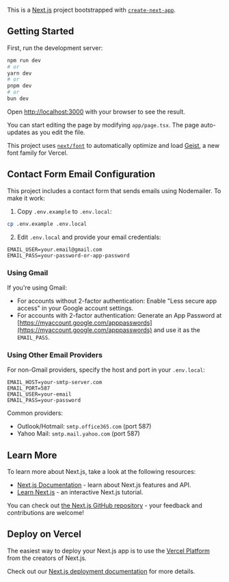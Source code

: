 This is a [Next.js](https://nextjs.org) project bootstrapped with [`create-next-app`](https://nextjs.org/docs/app/api-reference/cli/create-next-app).

## Getting Started

First, run the development server:

```bash
npm run dev
# or
yarn dev
# or
pnpm dev
# or
bun dev
```

Open [http://localhost:3000](http://localhost:3000) with your browser to see the result.

You can start editing the page by modifying `app/page.tsx`. The page auto-updates as you edit the file.

This project uses [`next/font`](https://nextjs.org/docs/app/building-your-application/optimizing/fonts) to automatically optimize and load [Geist](https://vercel.com/font), a new font family for Vercel.

## Contact Form Email Configuration

This project includes a contact form that sends emails using Nodemailer. To make it work:

1. Copy `.env.example` to `.env.local`:
```bash
cp .env.example .env.local
```

2. Edit `.env.local` and provide your email credentials:
```
EMAIL_USER=your.email@gmail.com
EMAIL_PASS=your-password-or-app-password
```

### Using Gmail

If you're using Gmail:

- For accounts without 2-factor authentication: Enable "Less secure app access" in your Google account settings.
- For accounts with 2-factor authentication: Generate an App Password at [https://myaccount.google.com/apppasswords](https://myaccount.google.com/apppasswords) and use it as the `EMAIL_PASS`.

### Using Other Email Providers

For non-Gmail providers, specify the host and port in your `.env.local`:

```
EMAIL_HOST=your-smtp-server.com
EMAIL_PORT=587
EMAIL_USER=your-email
EMAIL_PASS=your-password
```

Common providers:
- Outlook/Hotmail: `smtp.office365.com` (port 587)
- Yahoo Mail: `smtp.mail.yahoo.com` (port 587)

## Learn More

To learn more about Next.js, take a look at the following resources:

- [Next.js Documentation](https://nextjs.org/docs) - learn about Next.js features and API.
- [Learn Next.js](https://nextjs.org/learn) - an interactive Next.js tutorial.

You can check out [the Next.js GitHub repository](https://github.com/vercel/next.js) - your feedback and contributions are welcome!

## Deploy on Vercel

The easiest way to deploy your Next.js app is to use the [Vercel Platform](https://vercel.com/new?utm_medium=default-template&filter=next.js&utm_source=create-next-app&utm_campaign=create-next-app-readme) from the creators of Next.js.

Check out our [Next.js deployment documentation](https://nextjs.org/docs/app/building-your-application/deploying) for more details.
